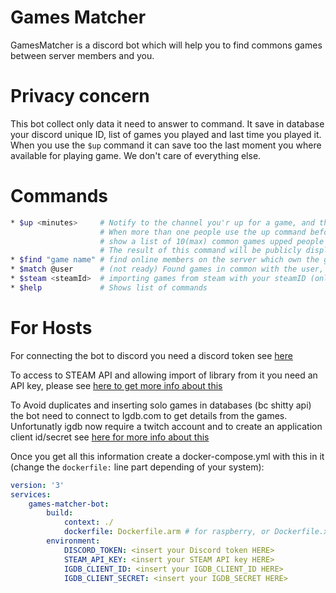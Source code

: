 # Games Matcher

GamesMatcher is a discord bot which will help you to find commons games between server members and you.

# Privacy concern
This bot collect only data it need to answer to command.
It save in database your discord unique ID, list of games you played and last time you played it.
When you use the `$up` command it can save too the last moment you where available for playing game.
We don't care of everything else.

# Commands
```bash
* $up <minutes>     # Notify to the channel you'r up for a game, and the offer expire in <minutes> (30mn by default)
                    # When more than one people use the up command before expiration the bot will each time
                    # show a list of 10(max) common games upped people have in common (ordered by last activity)
                    # The result of this command will be publicly displayed on the channel
* $find "game name" # find online members on the server which own the game. (result will be sent to you in private)
* $match @user      # (not ready) Found games in common with the user, ordered by last activity. (result will be sent to you in private)
* $steam <steamId>  # importing games from steam with your steamID (only in private message)
* $help             # Shows list of commands
```

# For Hosts
For connecting the bot to discord you need a discord token see [here](https://www.writebots.com/discord-bot-token/)

To access to STEAM API and allowing import of library from it you need an API key, please see [here to get more info about this]()

To Avoid duplicates and inserting solo games in databases (bc shitty api) the bot need to connect to Igdb.com to get details from the games. Unfortunatly igdb now require a twitch account and to create an application client id/secret see [here for more info about this](https://dev.twitch.tv/docs/authentication)


Once you get all this information create a docker-compose.yml with this in it (change the `dockerfile:` line part depending of your system):
```yaml
version: '3'
services:
    games-matcher-bot:
        build:
            context: ./
            dockerfile: Dockerfile.arm # for raspberry, or Dockerfile.x86 else
        environment:
            DISCORD_TOKEN: <insert your Discord token HERE>
            STEAM_API_KEY: <insert your STEAM API key HERE>
            IGDB_CLIENT_ID: <insert your IGDB_CLIENT_ID HERE>
            IGDB_CLIENT_SECRET: <insert your IGDB_SECRET HERE>
```
